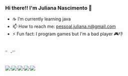 ### Hi there!! I'm Juliana Nascimento 👋

- ☕ I’m currently learning java 
- 📫 How to reach me: pessoal.juliana.n@gmail.com
- ⚡ Fun fact: I program games but I'm a bad player 🎮👎


##

 <div style="display: flex; flex-direction: row">
  <a href="https://github.com/Junasc">
  <img height="45%" width="40%" src= "https://github-readme-stats.vercel.app/api?username=Junasc&show_icons=true&theme=dracula&include_all_commits=true&count_private=true"/>
  <img height="45%" width="50%" src= "https://github-readme-stats.vercel.app/api/top-langs/?username=Junasc&layout=compact&langs_count=7&theme=dracula"/>
</div>
  
  ##

  <img  src="https://img.icons8.com/dusk/64/000000/cs.png" align= "middle"/>
  <img  src="https://img.icons8.com/dusk/64/000000/java-coffee-cup-logo.png" align= "middle"/>
  <img  src="https://img.icons8.com/nolan/64/java-eclipse.png" align= "middle"/>
  <img  src="https://img.icons8.com/dusk/64/000000/unity.png" align= "middle"/>
  <img  src="https://img.icons8.com/nolan/64/visual-studio-code-2019.png" align= "middle"/>
 
</div>
